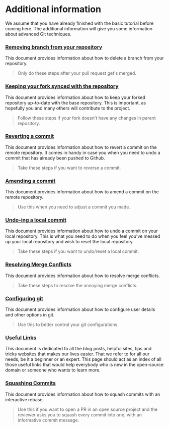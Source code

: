 # Additional information

We assume that you have already finished with the basic tutorial before coming here. The additional information will give you some information about advanced Git techniques. 

### [ Removing branch from your repository ](removing-branch-from-your-repository.md)
This document provides information about how to delete a branch from your repository.
> Only do these steps after your pull request get's merged.

### [ Keeping your fork synced with the repository ](keeping-your-fork-synced-with-this-repository.md)
This document provides information about how to keep your forked repository up-to-date with the base repository. This is important, as hopefully you and many others will contribute to the project.
> Follow these steps if your fork doesn't have any changes in parent repository.

### [ Reverting a commit](reverting-a-commit.md)
This document provides information about how to revert a commit on the remote repository. It comes in handy in case you when you need to undo a commit that has already been pushed to Github.
> Take these steps if you want to reverse a commit.

### [ Amending a commit](amending-a-commit.md)
This document provides information about how to amend a commit on the remote repository. 
> Use this when you need to adjust a commit you made.

### [ Undo-ing a local commit ](undoing-a-commit.md)
This document provides information about how to undo a commit on your local repository. This is what you need to do when you feel you've messed up your local repository and wish to reset the local repository.
> Take these steps if you want to undo/reset a local commit.

### [ Resolving Merge Conflicts ](resolving-merge-conflicts.md)
This document provides information about how to resolve merge conflicts.
> Take these steps to resolve the annoying merge conflicts.

### [ Configuring git ](configuring-git.md)
This document provides information about how to configure user details and other options in git.
> Use this to better control your git configurations.

### [Useful Links](Useful-links-for-further-learning.md)
This document is dedicated to all the blog posts, helpful sites, tips and tricks websites that makes our lives easier. That we refer to for all our needs, be it a beginner or an expert. This page should act as an index of all those useful links that would help everybody who is new in the open-source domain or someone who wants to learn more. 

### [ Squashing Commits ](squashing-commits.md)
This document provides information about how to squash commits with an interactive rebase.
> Use this if you want to open a PR in an open source project and the reviewer asks you to squash every commit into one, with an informative commit message.
